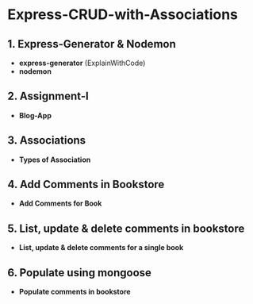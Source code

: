 ﻿# Express-CRUD-with-Associations
## 1. Express-Generator & Nodemon
- **express-generator** (ExplainWithCode)
- **nodemon**
## 2. Assignment-I
- **Blog-App**
## 3. Associations
- **Types of Association**
## 4. Add Comments in Bookstore
- **Add Comments for Book**
## 5. List, update & delete comments in bookstore
- **List, update & delete comments for a single book**
## 6. Populate using mongoose
- **Populate comments in bookstore**
